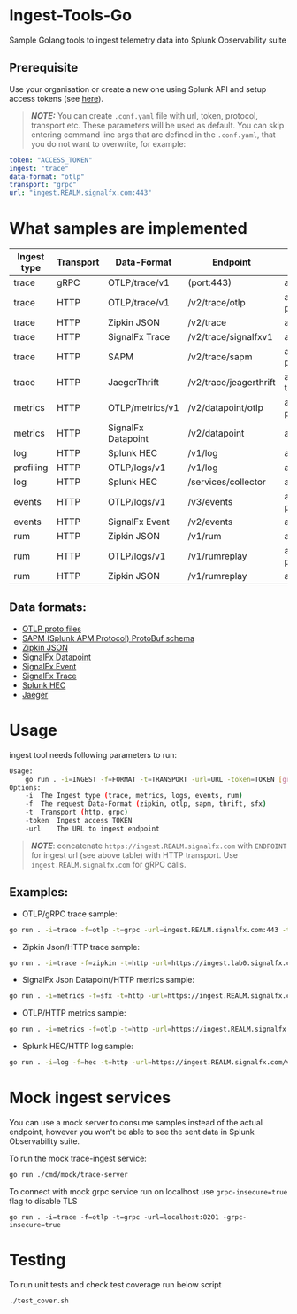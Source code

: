 # Ingest-Tools-Go
Sample Golang tools to ingest telemetry data into Splunk Observability suite

## Prerequisite
Use your organisation or create a new one using Splunk API and setup access tokens (see [here](https://github.com/LukaszSwolkien/ingest-tools)).

> **_NOTE:_**
You can create `.conf.yaml` file with url, token, protocol, transport etc. These parameters will be used as default. You can skip entering command line args that are defined in the `.conf.yaml`, that you do not want to overwrite, for example: 
```yaml
token: "ACCESS_TOKEN"
ingest: "trace"
data-format: "otlp"
transport: "grpc"
url: "ingest.REALM.signalfx.com:443"
```

# What samples are implemented

|Ingest type | Transport | Data-Format        | Endpoint               | Content-Type           | Sample  |
|------------|-----------|--------------------|------------------------|------------------------|---------|
|trace       |   gRPC    | OTLP/trace/v1      | (port:443)             | application/grpc       | &check; |
|trace       |   HTTP    | OTLP/trace/v1      | /v2/trace/otlp         | application/x-protobuf | &check; |
|trace       |   HTTP    | Zipkin JSON        | /v2/trace              | application/json       | &check; |
|trace       |   HTTP    | SignalFx Trace     | /v2/trace/signalfxv1   | application/json       | &check; |
|trace       |   HTTP    | SAPM               | /v2/trace/sapm         | application/x-protobuf | &check; |
|trace       |   HTTP    | JaegerThrift       | /v2/trace/jeagerthrift | application/x-thrift   | &cross; |
|metrics     |   HTTP    | OTLP/metrics/v1    | /v2/datapoint/otlp     | application/x-protobuf | &check; |
|metrics     |   HTTP    | SignalFx Datapoint | /v2/datapoint          | application/json       | &check; |
|log         |   HTTP    | Splunk HEC         | /v1/log                | application/json       | &check; |
|profiling   |   HTTP    | OTLP/logs/v1       | /v1/log                | application/json       | &cross; |
|log         |   HTTP    | Splunk HEC         | /services/collector    | application/json       | &cross; |
|events      |   HTTP    | OTLP/logs/v1       | /v3/events             | application/x-protobuf | &cross; |
|events      |   HTTP    | SignalFx Event     | /v2/events             | application/json       | &cross; |
|rum         |   HTTP    | Zipkin JSON        | /v1/rum                | application/json       | &cross; |
|rum         |   HTTP    | OTLP/logs/v1       | /v1/rumreplay          | application/x-protobuf | &cross; |
|rum         |   HTTP    | Zipkin JSON        | /v1/rumreplay          | application/json       | &cross; |


## Data formats:

* [OTLP proto files](https://github.com/open-telemetry/opentelemetry-proto/tree/main/opentelemetry/proto) 
* [SAPM (Splunk APM Protocol) ProtoBuf schema](https://github.com/signalfx/sapm-proto)
* [Zipkin JSON](https://zipkin.io/pages/data_model.html)
* [SignalFx Datapoint](https://dev.splunk.com/observability/reference/api/ingest_data/latest#endpoint-send-metrics)
* [SignalFx Event](https://dev.splunk.com/observability/reference/api/ingest_data/latest#endpoint-send-events)
* [SignalFx Trace](https://dev.splunk.com/observability/reference/api/ingest_data/latest#endpoint-sendtraces)
* [Splunk HEC](https://docs.splunk.com/Documentation/Splunk/latest/Data/FormatEventsforHTTPEventCollector)
* [Jaeger](https://www.jaegertracing.io/docs/1.41/apis/)

# Usage

ingest tool needs following parameters to run:
```bash
Usage:
    go run . -i=INGEST -f=FORMAT -t=TRANSPORT -url=URL -token=TOKEN [grpc-insecure=false]
Options:
    -i  The Ingest type (trace, metrics, logs, events, rum)
    -f  The request Data-Format (zipkin, otlp, sapm, thrift, sfx)
    -t  Transport (http, grpc)
    -token  Ingest access TOKEN
    -url    The URL to ingest endpoint
```

> **_NOTE_**: concatenate `https://ingest.REALM.signalfx.com` with `ENDPOINT` for ingest url (see above table) with HTTP transport. Use `ingest.REALM.signalfx.com` for gRPC calls.

## Examples:

* OTLP/gRPC trace sample:
```bash
go run . -i=trace -f=otlp -t=grpc -url=ingest.REALM.signalfx.com:443 -token=TOKEN
```

* Zipkin Json/HTTP trace sample:
```bash
go run . -i=trace -f=zipkin -t=http -url=https://ingest.lab0.signalfx.com/v2/trace -token=TOKEN
```

* SignalFx Json Datapoint/HTTP metrics sample:
```bash
go run . -i=metrics -f=sfx -t=http -url=https://ingest.REALM.signalfx.com/v2/datapoint -token=TOKEN
```

* OTLP/HTTP metrics sample:
```bash
go run . -i=metrics -f=otlp -t=http -url=https://ingest.REALM.signalfx.com/v2/datapoint/otlp -token=TOKEN
```

* Splunk HEC/HTTP log sample:
```bash
go run . -i=log -f=hec -t=http -url=https://ingest.REALM.signalfx.com/v1/logs -token=TOKEN
```

# Mock ingest services
You can use a mock server to consume samples instead of the actual endpoint, however you won't be able to see the sent data in Splunk Observability suite.

To run the mock trace-ingest service:

```bash
go run ./cmd/mock/trace-server
```

To connect with mock grpc service run on localhost use `grpc-insecure=true` flag to disable TLS

```
go run . -i=trace -f=otlp -t=grpc -url=localhost:8201 -grpc-insecure=true
```

# Testing
To run unit tests and check test coverage run below script
```bash
./test_cover.sh
```